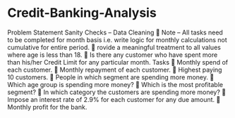 # Credit-Banking-Analysis
Problem Statement
Sanity Checks – Data Cleaning
 Note – All tasks need to be completed for month basis i.e. write logic for monthly calculations not 
cumulative for entire period.
 rovide a meaningful treatment to all values where age is less than 18.
 Is there any customer who have spent more than his/her Credit Limit for any particular month.
Tasks
 Monthly spend of each customer.
 Monthly repayment of each customer.
 Highest paying 10 customers.
 People in which segment are spending more money.
 Which age group is spending more money?
 Which is the most profitable segment?
 In which category the customers are spending more money?
 Impose an interest rate of 2.9% for each customer for any due amount.
 Monthly profit for the bank.
